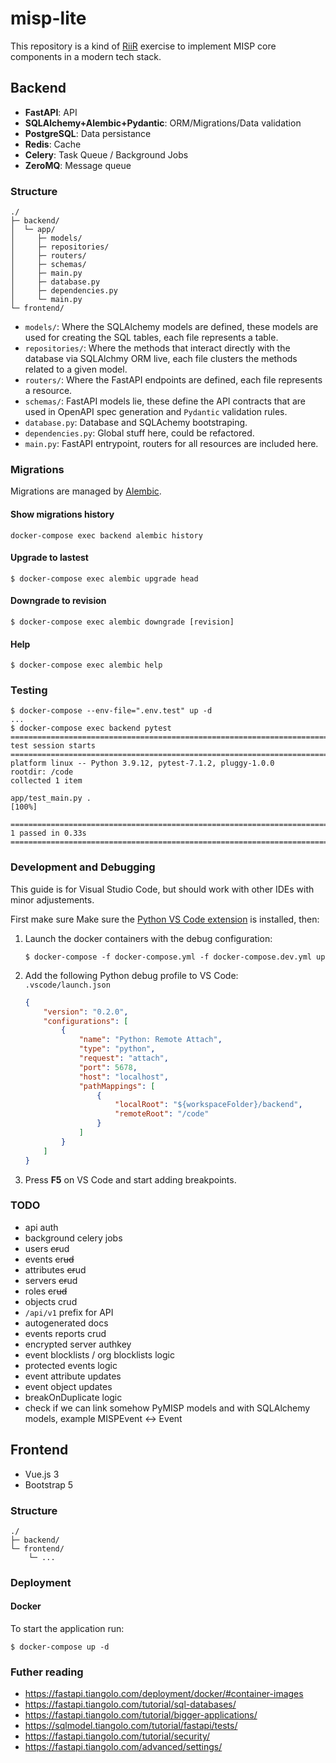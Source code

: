 # misp-lite
This repository is a kind of [RiiR](https://transitiontech.ca/random/RIIR) exercise to implement MISP core components in a modern tech stack.

## Backend
* **FastAPI**: API
* **SQLAlchemy+Alembic+Pydantic**: ORM/Migrations/Data validation
* **PostgreSQL**: Data persistance
* **Redis**: Cache
* **Celery**: Task Queue / Background Jobs
* **ZeroMQ**: Message queue

### Structure
```
./
├─ backend/
│  └─ app/
│     ├─ models/
│     ├─ repositories/
│     ├─ routers/
│     ├─ schemas/
│     ├─ main.py
│     ├─ database.py
│     ├─ dependencies.py
│     └─ main.py
└─ frontend/
```

* `models/`: Where the SQLAlchemy models are defined, these models are used for creating the SQL tables, each file represents a table.
* `repositories/`: Where the methods that interact directly with the database via SQLAlchmy ORM live, each file clusters the methods related to a given model.
*  `routers/`: Where the FastAPI endpoints are defined, each file represents a resource.
*  `schemas/`: FastAPI models lie, these define the API contracts that are used in OpenAPI spec generation and `Pydantic` validation rules.
*  `database.py`: Database and SQLAchemy bootstraping.
*  `dependencies.py`: Global stuff here, could be refactored.
*  `main.py`: FastAPI entrypoint, routers for all resources are included here.

### Migrations
Migrations are managed by [Alembic](https://alembic.sqlalchemy.org).

#### Show migrations history
```
docker-compose exec backend alembic history
```
#### Upgrade to lastest
```
$ docker-compose exec alembic upgrade head
```
#### Downgrade to revision
```
$ docker-compose exec alembic downgrade [revision]
```

#### Help
```
$ docker-compose exec alembic help 
```

### Testing
```
$ docker-compose --env-file=".env.test" up -d
...
$ docker-compose exec backend pytest
=========================================================================================== test session starts ===========================================================================================
platform linux -- Python 3.9.12, pytest-7.1.2, pluggy-1.0.0
rootdir: /code
collected 1 item                                                                                                                                                                                          

app/test_main.py .                                                                                                                                                                                  [100%]

============================================================================================ 1 passed in 0.33s ============================================================================================
```


### Development and Debugging
This guide is for Visual Studio Code, but should work with other IDEs with minor adjustements.

First make sure Make sure the [Python VS Code extension](https://marketplace) is installed, then:


1. Launch the docker containers with the debug configuration:
    ```
    $ docker-compose -f docker-compose.yml -f docker-compose.dev.yml up
    ```
2. Add the following Python debug profile to VS Code: `.vscode/launch.json`
    ```json
    {
        "version": "0.2.0",
        "configurations": [
            {
                "name": "Python: Remote Attach",
                "type": "python",
                "request": "attach",
                "port": 5678,
                "host": "localhost",
                "pathMappings": [
                    {
                        "localRoot": "${workspaceFolder}/backend",
                        "remoteRoot": "/code"
                    }
                ]
            }
        ]
    }
    ```

3. Press **F5** on VS Code and start adding breakpoints.

### TODO
- api auth
- background celery jobs
- users ~~cr~~ud
- events ~~c~~r~~ud~~
- attributes ~~cr~~ud
- servers ~~cr~~ud
- roles ~~c~~r~~ud~~
- objects crud
- `/api/v1` prefix for API
- autogenerated docs
- events reports crud
- encrypted server authkey
- event blocklists / org blocklists logic
- protected events logic
- event attribute updates
- event object updates
- breakOnDuplicate logic
- check if we can link somehow PyMISP models and with SQLAlchemy models, example MISPEvent <-> Event

## Frontend
* Vue.js 3
* Bootstrap 5

### Structure
```
./
├─ backend/
└─ frontend/
    └─ ...
```

### Deployment
#### Docker
To start the application run:

```
$ docker-compose up -d
```

### Futher reading
* https://fastapi.tiangolo.com/deployment/docker/#container-images
* https://fastapi.tiangolo.com/tutorial/sql-databases/
* https://fastapi.tiangolo.com/tutorial/bigger-applications/
* https://sqlmodel.tiangolo.com/tutorial/fastapi/tests/
* https://fastapi.tiangolo.com/tutorial/security/
* https://fastapi.tiangolo.com/advanced/settings/


